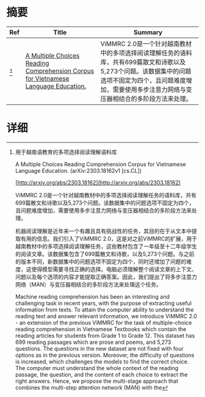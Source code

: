 # 摘要

| Ref | Title | Summary |
| --- | --- | --- |
| [^1] | [A Multiple Choices Reading Comprehension Corpus for Vietnamese Language Education.](http://arxiv.org/abs/2303.18162) | ViMMRC 2.0是一个针对越南教材中的多项选择阅读理解任务的语料库，共有699篇散文和诗歌以及5,273个问题。该数据集中的问题选项不固定为四个，且问题难度增加，需要使用多步注意力网络与变压器相结合的多阶段方法来处理。 |

# 详细

[^1]: 用于越南语教育的多项选择阅读理解语料库

    A Multiple Choices Reading Comprehension Corpus for Vietnamese Language Education. (arXiv:2303.18162v1 [cs.CL])

    [http://arxiv.org/abs/2303.18162](http://arxiv.org/abs/2303.18162)

    ViMMRC 2.0是一个针对越南教材中的多项选择阅读理解任务的语料库，共有699篇散文和诗歌以及5,273个问题。该数据集中的问题选项不固定为四个，且问题难度增加，需要使用多步注意力网络与变压器相结合的多阶段方法来处理。

    

    机器阅读理解是近年来一个有趣且具有挑战性的任务，其目的在于从文本中提取有用的信息。我们引入了ViMMRC 2.0，这是对之前ViMMRC的扩展，用于越南教材中的多项选择阅读理解任务，这些教材包含了一年级至十二年级学生的阅读文章。该数据集包含了699篇散文和诗歌，以及5,273个问题。与之前的版本不同，新数据集中的问题选项不固定为四个，同时还增加了问题的难度，这使得模型需要寻找正确的选择。电脑必须理解整个阅读文章的上下文、问题以及每个选项的内容才能提取正确答案。因此，我们提出了将多步注意力网络（MAN）与变压器相结合的多阶段方法来处理这个任务。

    Machine reading comprehension has been an interesting and challenging task in recent years, with the purpose of extracting useful information from texts. To attain the computer ability to understand the reading text and answer relevant information, we introduce ViMMRC 2.0 - an extension of the previous ViMMRC for the task of multiple-choice reading comprehension in Vietnamese Textbooks which contain the reading articles for students from Grade 1 to Grade 12. This dataset has 699 reading passages which are prose and poems, and 5,273 questions. The questions in the new dataset are not fixed with four options as in the previous version. Moreover, the difficulty of questions is increased, which challenges the models to find the correct choice. The computer must understand the whole context of the reading passage, the question, and the content of each choice to extract the right answers. Hence, we propose the multi-stage approach that combines the multi-step attention network (MAN) with the
    

